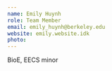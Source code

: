 ```yaml
---
name: Emily Huynh
role: Team Member
email: emily_huynh@berkeley.edu
website: emily.website.idk
photo: 
---
```


BioE, EECS minor
